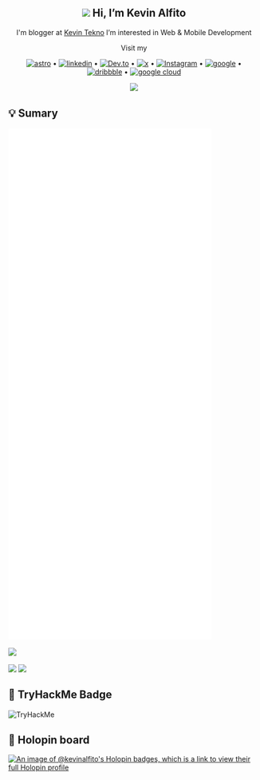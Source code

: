 <h2 align="center"> <img src="https://media.giphy.com/media/hvRJCLFzcasrR4ia7z/giphy.gif" width="25px" /> Hi, I’m <b> Kevin Alfito</b><br></h2>

<p align="center">I'm blogger at <a href="https://www.kevintekno.com">Kevin Tekno</a> I’m interested in Web & Mobile Development</p>
<p align="center"> Visit my </p>

<p align="center">
    <a href='https://portofolio.kevintekno.com/' target="_blank"><img alt='astro' src='https://img.shields.io/badge/Portofolio-100000?style=flat&logo=astro&logoColor=F75A01&labelColor=000000&color=000000'/></a> •
    <a href='https://www.linkedin.com/in/kevin-alfito' target="_blank"><img alt='linkedin' src='https://img.shields.io/badge/LinkedIn-100000?style=flat&logo=linkedin&logoColor=white&labelColor=0077B5&color=0077B5'/></a> •
    <a href='https://dev.to/kevinalfito69' target="_blank"><img alt='Dev.to' src='https://img.shields.io/badge/Dev.to-100000?style=flat&logo=Dev.to&logoColor=white&labelColor=black&color=black'/></a> •
    <a href='https://twitter.com/kevin_alfito' target="_blank"><img alt='x' src='https://img.shields.io/badge/Twitter-100000?style=flat&logo=x&logoColor=white&labelColor=000000&color=000000'/></a> •
    <a href='https://instagram.com/kevin.tekno' target="_blank"><img alt='Instagram' src='https://img.shields.io/badge/Instagram-100000?style=flat&logo=Instagram&logoColor=E4405F&labelColor=000000&color=000000'/></a> •
    <a href='https://g.dev/kevin-alfito' target="_blank"><img alt='google' src='https://img.shields.io/badge/G.Dev-100000?style=flat&logo=google&logoColor=4081EC&labelColor=FFFFFF&color=FFFFFF'/></a> • 
    <a href='https://dribbble.com/kevinalfito' target="_blank"><img alt='dribbble' src='https://img.shields.io/badge/Dribbble-100000?style=flat&logo=dribbble&logoColor=B8509A&labelColor=FFABE7&color=FFABE7'/></a> •
    <a href='https://www.cloudskillsboost.google/public_profiles/488ae410-4397-4c7d-b543-1e4d0b37d280' target="_blank"><img alt='google cloud' src='https://img.shields.io/badge/Google_Cloud Skills Boost-100000?style=flat&logo=google cloud&logoColor=E34133&labelColor=FFFFFF&color=FFFFFF'/></a>

   
   
</p>
<p align="center">
    <img src="https://media.giphy.com/media/Y4bzv6DYbYzy8jDnoW/giphy.gif" width="120px"/>
</p>

## 💡 Sumary
<picture>
  <img src="/github-metrics.svg" alt="Sumarry" >
</picture>


[![](https://visitcount.itsvg.in/api?id=kevinalfito69&label=Profile%20Views&color=12&icon=5&pretty=true)](https://visitcount.itsvg.in)
<p>
<img src="https://i.giphy.com/ua7vVw9awZKWwLSYpW.webp" width="100"/>
<img src="https://media.tenor.com/pPKOYQpTO8AAAAAM/monkey-developer.gif" width="200px"/>
</p>

## 🌌 TryHackMe Badge

<img align="center" src="https://tryhackme-badges.s3.amazonaws.com/kevinalfito.png" alt="TryHackMe"/>

  


 ## 📛 Holopin board
[![An image of @kevinalfito's Holopin badges, which is a link to view their full Holopin profile](https://holopin.me/kevinalfito)](https://holopin.io/@kevinalfito)


